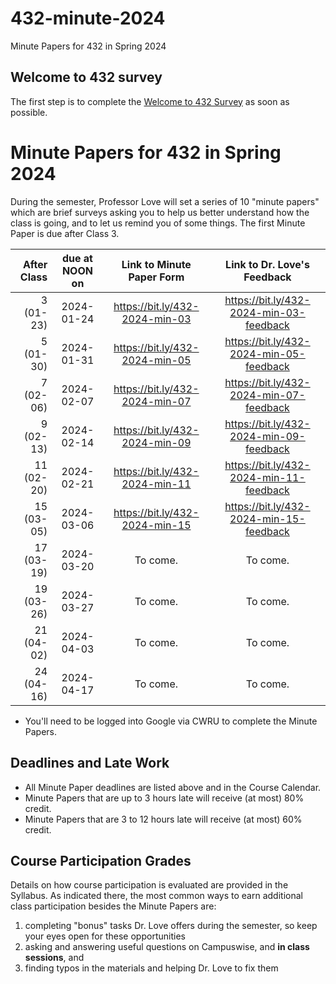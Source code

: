 # 432-minute-2024

Minute Papers for 432 in Spring 2024

## Welcome to 432 survey

The first step is to complete the [Welcome to 432 Survey](https://bit.ly/432-2024-welcome-survey) as soon as possible.

# Minute Papers for 432 in Spring 2024

During the semester, Professor Love will set a series of 10 "minute papers" which are brief surveys asking you to help us better understand how the class is going, and to let us remind you of some things. The first Minute Paper is due after Class 3.

After Class | due at NOON on | Link to Minute Paper Form | Link to Dr. Love's Feedback
----------: | :------: | :--------: | :----------:
3 (01-23) | 2024-01-24 | <https://bit.ly/432-2024-min-03> | <https://bit.ly/432-2024-min-03-feedback>
5 (01-30) | 2024-01-31 | <https://bit.ly/432-2024-min-05> | <https://bit.ly/432-2024-min-05-feedback>
7 (02-06) | 2024-02-07 | <https://bit.ly/432-2024-min-07> | <https://bit.ly/432-2024-min-07-feedback>
9 (02-13) | 2024-02-14 | <https://bit.ly/432-2024-min-09> | <https://bit.ly/432-2024-min-09-feedback>
11 (02-20) | 2024-02-21 | <https://bit.ly/432-2024-min-11> | <https://bit.ly/432-2024-min-11-feedback>
15 (03-05) | 2024-03-06 | <https://bit.ly/432-2024-min-15> | <https://bit.ly/432-2024-min-15-feedback>
17 (03-19) | 2024-03-20 | To come. | To come.
19 (03-26) | 2024-03-27 | To come. | To come.
21 (04-02) | 2024-04-03 | To come. | To come.
24 (04-16) | 2024-04-17 | To come. | To come.

- You'll need to be logged into Google via CWRU to complete the Minute Papers.

## Deadlines and Late Work

- All Minute Paper deadlines are listed above and in the Course Calendar.
- Minute Papers that are up to 3 hours late will receive (at most) 80% credit. 
- Minute Papers that are 3 to 12 hours late will receive (at most) 60% credit.

## Course Participation Grades

Details on how course participation is evaluated are provided in the Syllabus. As indicated there, the most common ways to earn additional class participation besides the Minute Papers are:

1. completing "bonus" tasks Dr. Love offers during the semester, so keep your eyes open for these opportunities
2. asking and answering useful questions on Campuswise, and **in class sessions**, and 
3. finding typos in the materials and helping Dr. Love to fix them
